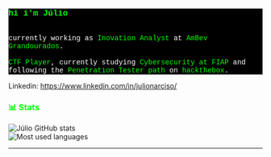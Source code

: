 <div style="color: #ffffff; background-color: #000000; font-family: 'Courier New', monospace;">
  <h3 style="color: #00ff00;">
    hi i'm Júlio
  </h3>
  <br/>
  currently working as <span style="color: #00ff00;">Inovation Analyst</span> at <span style="color: #00ff00;">AmBev Grandourados</span>.
  <br/><br/>
  <span style="color: #00ff00;">CTF Player</span>, currently studying <span style="color: #00ff00;">Cybersecurity at FIAP</span> and following the <span style="color: #00ff00;">Penetration Tester path</span> on <span style="color: #00ff00;">hackthebox</span>.
</div>

Linkedin: https://www.linkedin.com/in/julionarciso/

<h3 style="color: #00ff00;">📊 Stats</h3>

<img src="https://github-readme-stats.vercel.app/api?username=juliooest&show_icons=true&bg_color=000000&text_color=ffffff&icon_color=00ff00&title_color=00ff00" alt="Júlio GitHub stats"/>

<br/>

<img src="https://github-readme-stats.vercel.app/api/top-langs/?username=juliooest&layout=compact&bg_color=000000&text_color=ffffff&title_color=00ff00" alt="Most used languages"/>

<hr style="border-color: #00ff00;"/>
